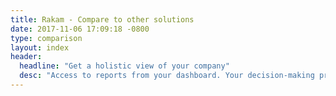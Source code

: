 ```yaml
---
title: Rakam - Compare to other solutions
date: 2017-11-06 17:09:18 -0800
type: comparison
layout: index
header:
  headline: "Get a holistic view of your company"
  desc: "Access to reports from your dashboard. Your decision-making process will be more accurate and faster with our charts."
---
```

